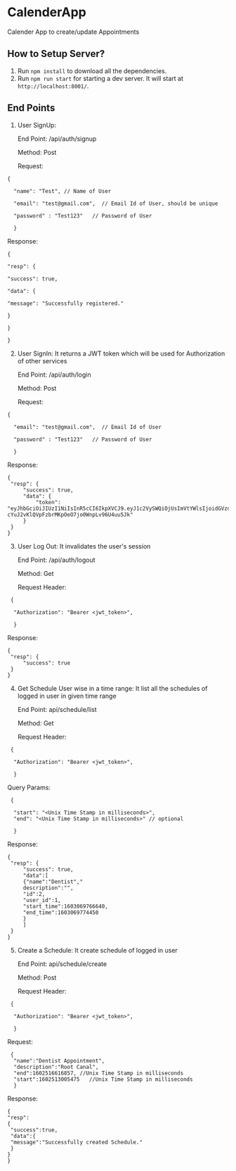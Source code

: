 # CalenderApp
Calender App to create/update Appointments


## How to Setup Server?

1. Run `npm install` to download all the dependencies.
2. Run `npm run start` for starting a dev server. It will start at `http://localhost:8001/`.


## End Points

1. User SignUp:

   End Point: /api/auth/signup

   Method: Post
   
   Request:
 ```
 {
   
   "name": "Test", // Name of User
   
   "email": "test@gmail.com",  // Email Id of User, should be unique
   
   "password" : "Test123"   // Password of User
   
   }
   ```   
   Response:
   
   ```
   {
   
   "resp": {
   
   "success": true,
   
   "data": {
   
   "message": "Successfully registered."
   
   }
   
   }
   
   }
   ```
2. User SignIn: It returns a JWT token which will be used for Authorization of other services

   End Point: /api/auth/login

   Method: Post
   
   Request:
 ```
 {
   
   "email": "test@gmail.com",  // Email Id of User
   
   "password" : "Test123"   // Password of User
   
   }
   ```   
   Response:
   
   ```
  {
    "resp": {
        "success": true,
        "data": {
            "token": "eyJhbGciOiJIUzI1NiIsInR5cCI6IkpXVCJ9.eyJ1c2VySWQiOjUsImVtYWlsIjoidGVzdDIzMEBnbWFpbC5jb20iLCJuYW1lIjoiUm95IiwiZXhwIjoxNjAzMDg4Njg1LCJpYXQiOjE2MDI0ODM4ODV9.4vD-cYuJ2vKlQVpFzbrMKpOeO7jo0WnpLv96U4uu5Jk"
        }
    }
}
   ```
3. User Log Out: It invalidates the user's session

   End Point: /api/auth/logout

   Method: Get
   
   Request Header:
 ```
  {
   
   "Authorization": "Bearer <jwt_token>",
   
   }
   ```   
   Response:
   
   ```
  {
    "resp": {
        "success": true
    }
  }
   ```
4. Get Schedule User wise in a time range: It list all the schedules of logged in user in given time range

   End Point: api/schedule/list

   Method: Get
   
   Request Header:
 ```
  {
   
   "Authorization": "Bearer <jwt_token>",
   
   }
 ```   
   Query Params:
 ```
  {
   
   "start": "<Unix Time Stamp in milliseconds>",
   "end": "<Unix Time Stamp in milliseconds>" // optional 
   
   }
 ```  
   Response:
   
   ```
  {
    "resp": {
        "success": true,
        "data":[
        {"name":"Dentist","
        description":"",
        "id":2,
        "user_id":1,
        "start_time":1603069766640,
        "end_time":1603069774450
        }
        ]
    }
  }
   ```
5. Create a Schedule: It create schedule of logged in user

   End Point: api/schedule/create

   Method: Post
   
   Request Header:
 ```
  {
   
   "Authorization": "Bearer <jwt_token>",
   
   }
 ```   
   Request:
 ```
  {   
   "name":"Dentist Appointment",
   "description":"Root Canal",
   "end":1602516616857, //Unix Time Stamp in milliseconds
   "start":1602513005475   //Unix Time Stamp in milliseconds
   }
 ```  
   Response:
   
   ```
 {
 "resp":
   {
    "success":true,
    "data":{
    "message":"Successfully created Schedule."
    }
   }
  }
   ```
